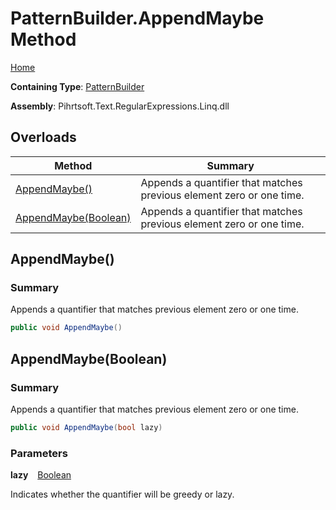 # PatternBuilder\.AppendMaybe Method

[Home](../../../../../../README.md)

**Containing Type**: [PatternBuilder](../README.md)

**Assembly**: Pihrtsoft\.Text\.RegularExpressions\.Linq\.dll

## Overloads

| Method | Summary |
| ------ | ------- |
| [AppendMaybe()](#Pihrtsoft_Text_RegularExpressions_Linq_PatternBuilder_AppendMaybe) | Appends a quantifier that matches previous element zero or one time\. |
| [AppendMaybe(Boolean)](#Pihrtsoft_Text_RegularExpressions_Linq_PatternBuilder_AppendMaybe_System_Boolean_) | Appends a quantifier that matches previous element zero or one time\. |

## AppendMaybe\(\) <a name="Pihrtsoft_Text_RegularExpressions_Linq_PatternBuilder_AppendMaybe"></a>

### Summary

Appends a quantifier that matches previous element zero or one time\.

```csharp
public void AppendMaybe()
```

## AppendMaybe\(Boolean\) <a name="Pihrtsoft_Text_RegularExpressions_Linq_PatternBuilder_AppendMaybe_System_Boolean_"></a>

### Summary

Appends a quantifier that matches previous element zero or one time\.

```csharp
public void AppendMaybe(bool lazy)
```

### Parameters

**lazy** &ensp; [Boolean](https://docs.microsoft.com/en-us/dotnet/api/system.boolean)

Indicates whether the quantifier will be greedy or lazy\.